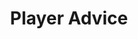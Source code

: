 ---
layout: home
title: Player Advice
permalink: /category/player-advice/
pagination: 
  enabled: true
  category: Player Advice
  permalink: /:num/
---